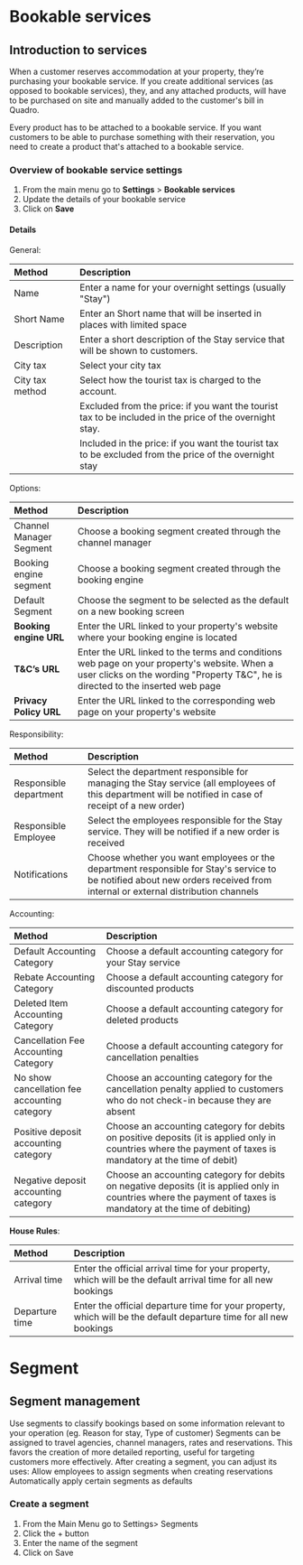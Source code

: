 # Bookable services

## Introduction to services

When a customer reserves accommodation at your property, they’re purchasing your bookable service. If you create additional services (as opposed to bookable services), they, and any attached products, will have to be purchased on site and manually added to the customer's bill in Quadro.

Every product has to be attached to a bookable service. If you want customers to be able to purchase something with their reservation, you need to create a product that's attached to a bookable service.

### Overview of bookable service settings

1. From the main menu go to **Settings** > **Bookable services**
2. Update the details of your bookable service
3. Click on **Save**

#### Details

General:

| Method          | Description                                                                                             |
| :-------------- | :------------------------------------------------------------------------------------------------------ |
| Name            | Enter a name for your overnight settings (usually "Stay")                                               |
| Short Name      | Enter an Short name that will be inserted in places with limited space                                  |
| Description     | Enter a short description of the Stay service that will be shown to customers.                          |
| City tax        | Select your city tax                                                                                    |
| City tax method | Select how the tourist tax is charged to the account.                                                   |
|                 | Excluded from the price: if you want the tourist tax to be included in the price of the overnight stay. |
|                 | Included in the price: if you want the tourist tax to be excluded from the price of the overnight stay  |

Options:

| Method                  | Description                                                                                                                                                                     |
| :---------------------- | :------------------------------------------------------------------------------------------------------------------------------------------------------------------------------ |
| Channel Manager Segment | Choose a booking segment created through the channel manager                                                                                                                    |
| Booking engine segment  | Choose a booking segment created through the booking engine                                                                                                                     |
| Default Segment         | Choose the segment to be selected as the default on a new booking screen                                                                                                        |
| **Booking engine URL**  | Enter the URL linked to your property's website where your booking engine is located                                                                                            |
| **T&C’s URL**           | Enter the URL linked to the terms and conditions web page on your property's website. When a user clicks on the wording "Property T&C", he is directed to the inserted web page |
| **Privacy Policy URL**  | Enter the URL linked to the corresponding web page on your property's website                                                                                                   |

Responsibility:

| Method                 | Description                                                                                                                                                                 |
| :--------------------- | :-------------------------------------------------------------------------------------------------------------------------------------------------------------------------- |
| Responsible department | Select the department responsible for managing the Stay service (all employees of this department will be notified in case of receipt of a new order)                       |
| Responsible Employee   | Select the employees responsible for the Stay service. They will be notified if a new order is received                                                                     |
| Notifications          | Choose whether you want employees or the department responsible for Stay's service to be notified about new orders received from internal or external distribution channels |

Accounting:

| Method                                       | Description                                                                                                                                                     |
| :------------------------------------------- | :-------------------------------------------------------------------------------------------------------------------------------------------------------------- |
| Default Accounting Category                  | Choose a default accounting category for your Stay service                                                                                                      |
| Rebate Accounting Category                   | Choose a default accounting category for discounted products                                                                                                    |
| Deleted Item Accounting Category             | Choose a default accounting category for deleted products                                                                                                       |
| Cancellation Fee Accounting Category         | Choose a default accounting category for cancellation penalties                                                                                                 |
| No show cancellation fee accounting category | Choose an accounting category for the cancellation penalty applied to customers who do not check-in because they are absent                                     |
| Positive deposit accounting category         | Choose an accounting category for debits on positive deposits (it is applied only in countries where the payment of taxes is mandatory at the time of debit)    |
| Negative deposit accounting category         | Choose an accounting category for debits on negative deposits (it is applied only in countries where the payment of taxes is mandatory at the time of debiting) |

**House Rules**:

| Method         | Description                                                                                                        |
| :------------- | :----------------------------------------------------------------------------------------------------------------- |
| Arrival time   | Enter the official arrival time for your property, which will be the default arrival time for all new bookings     |
| Departure time | Enter the official departure time for your property, which will be the default departure time for all new bookings |

# Segment

## Segment management

Use segments to classify bookings based on some information relevant to your operation (eg. Reason for stay, Type of customer)
Segments can be assigned to travel agencies, channel managers, rates and reservations. This favors the creation of more detailed reporting, useful for targeting customers more effectively.
After creating a segment, you can adjust its uses:
Allow employees to assign segments when creating reservations
Automatically apply certain segments as defaults

### Create a segment

1. From the Main Menu go to Settings> Segments
2. Click the + button
3. Enter the name of the segment
6. Click on Save
